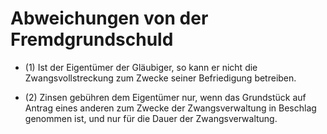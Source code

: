 # Abweichungen von der Fremdgrundschuld

- (1) Ist der Eigentümer der Gläubiger, so kann er nicht die Zwangsvollstreckung zum Zwecke seiner Befriedigung betreiben.

- (2) Zinsen gebühren dem Eigentümer nur, wenn das Grundstück auf Antrag eines anderen zum Zwecke der Zwangsverwaltung in Beschlag genommen ist, und nur für die Dauer der Zwangsverwaltung.

